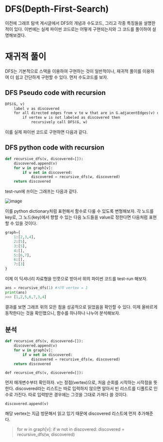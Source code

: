 DFS(Depth-First-Search)
===

이전에 그래프 탐색 게시글에서 DFS의 개념과 수도코드, 그리고 각종 특징들을 설명한 적이 있다. 이번에는 실제 파이썬 코드로는 어떻게 구현되는지와 그 코드를 풀이하여 설명해보겠다.

# 재귀적 풀이
DFS는 기본적으로 스택을 이용하여 구현하는 것이 일반적이나, 재귀적 풀이를 이용하여 더 쉽고 간단하게 구현할 수 있다. 먼저 수도코드를 보자.

## __DFS Pseudo code with recursion__
```md
DFS(G, v)
    label v as discovered
    for all directed edges from v to w that are in G.adjacentEdges(v) do
        if vertex w is not labeled as discovered then
            recursively call DFS(G, w)
```

이를 실제 파이썬 코드로 구현하면 다음과 같다.

## __DFS python code with recursion__
```py
def recursive_dfs(v, discovered=[]):
    discovered.append(v)
    for w in graph[v]:
        if w not in discovered:
            discovered = recursive_dfs(w, discovered)
    return discovered
```

test-run에 쓰이는 그래프는 다음과 같다.

![image](https://user-images.githubusercontent.com/68508521/165530529-c84258db-4e79-470e-87cc-d330de890c54.png)


이를 python dictionary처럼 표현해서 함수로 다룰 수 있도록 변형해보자. 각 노드를 key로, 그 노드(key)에서 향할 수 있는 다음 노드들을 value로 정한다면 다음처럼 표현할 수 있을 것이다.

```py
graph={
    1:[2,3,4],
    2:[5],
    3:[5],
    4:[],
    5:[6,7],
    6:[],
    7:[3]
}
```

이제 이 딕셔너리 자료형을 인풋으로 받아서 위의 파이썬 코드를 test-run 해보자.

```py
ans = recursive_dfs(1) #시작 vertex = 1
print(ans)
>>> [1,2,5,6,7,3,4]
```

결과를 보면 그래프 위의 모든 점을 성공적으로 읽었음을 확인할 수 있다. 이제 올바르게 동작한다는 것을 확인했으니, 함수를 하나하나 나누어 분석해보자.

## 분석
```py
def recursive_dfs(v, discovered=[]):
    discovered.append(v)
    for w in graph[v]:
        if w not in discovered:
            discovered = recursive_dfs(w, discovered)
    return discovered
```
```
def recursive_dfs(v, discovered=[]):
```
먼저 매개변수부터 확인하자. v는 정점(vertex)으로, 처음 순회를 시작하는 시작점을 뜻한다. discovered라는 리스트는 따로 입력하지 않으면 알아서 빈 리스트를 디폴트로 인수로 가진다. 따로 입력받은 경우에는 그것을 그대로 가져다 쓸 것이다.  
```
discovered.append(v)  
```
해당 vertex는 지금 방문해서 읽고 있기 때문에 discovered 리스트에 먼저 추가해준다.

> for w in graph[v]:
        if w not in discovered:
            discovered = recursive_dfs(w, discovered)
